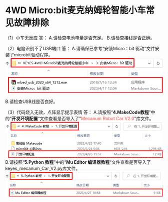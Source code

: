 # 4WD Micro:bit麦克纳姆轮智能小车常见故障排除

（1）小车无反应
答：
A.请检查电池电量是否充足。
B.请检查接线是否正确。

（2）电脑识别不了USB端口
答：
A.请确保已参考“安装Micro：bit 驱动”文件安装了microbit驱动程序。
![Img](./media/img-20230509160205.png)

B.请检查USB线是否良好。

（3）代码烧入无效，点阵显示提示表情
答：
A.请按照“**4.MakeCode教程**”中的“**开发环境配置**“文件查看是否导入了“<span style="color: rgb(255, 76, 65);">Mecanum Robot Car V2.0</span>”库文件。
![Img](./media/img-20230428141223.png)
B.请按照“**5.Python 教程**”中的“**Mu Editor 编译器教程**“文件查看是否导入了keyes_mecanum_Car_V2.py库文件。
![Img](./media/img-20230428141313.png)







